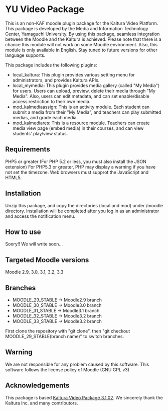 YU Video Package
==================
This is an non-KAF moodle plugin package for the Kaltura Video Platform.
This package is developed by the Media and Information Technology Center, Yamaguchi University.
By using this package, seamless integration between the Moodle and the Kaltura is achieved.
Please note that there is a chance this module will not work on some Moodle environment.
Also, this module is only available in English.
Stay tuned to future versions for other language supports.

This package includes the following plugins:

* local_kaltura: This plugin provides various setting menu for administrators, and provides Kaltura APIs.
* local_mymedia: This plugin provides media gallery (called "My Media") for users. Users can upload, preview, delete their media through "My Media".  Also, users can edit metadata, and can set enable/disable access restriction to their own media.
* mod_kalmediaassign: This is an activity module. Each student can submit a media from their "My Media", and teachers can play submitted medias, and grade each media.
* mod_kalmediares: This is a resource module. Teachers can create media view page (embed media) in their courses, and can view students' play/view status.

Requirements
------

PHP5 or greater (For PHP 5.2 or less, you must also install the JSON extension)
For PHP5.3 or greater, PHP may display a warning if you have not set the timezone.
Web browsers must supprot the JavaScript and HTML5.

Installation
------

Unzip this package, and copy the directories (local and mod) under /moodle directory.
Installation will be completed after you log in as an administrator and access the notification menu.

How to use
------
Soory!!
We will write soon...

Targeted Moodle versions
------
Moodle 2.9, 3.0, 3.1, 3.2, 3.3

Branches
------
* MOODLE_29_STABLE -> Moodle2.9 branch 
* MOODLE_30_STABLE -> Moodle3.0 branch
* MOODLE_31_STABLE -> Moodle3.1 branch
* MOODLE_32_STABLE -> Moodle3.2 branch
* MOODLE_33_STABLE -> Moodle3.2 branch


First clone the repository with "git clone", then "git checkout MOODLE_29_STABLE(branch name)" to switch branches.

Warning
------
We are not responsible for any problem caused by this software. 
This software follows the license policy of Moodle (GNU GPL v3)

Acknowledgements
-------
This package is based [Kaltura Video Package 3.1.02](https://moodle.org/plugins/view.php?id=447).
We sincerely thank the Kaltura Inc. and many contributors.

